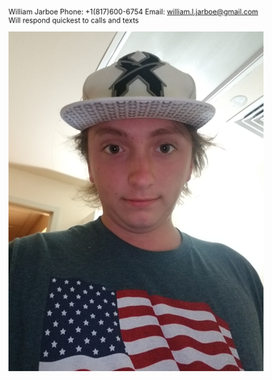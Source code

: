 William Jarboe
Phone: +1(817)600-6754
Email: william.l.jarboe@gmail.com
Will respond quickest to calls and texts

![](hi.jpg)
